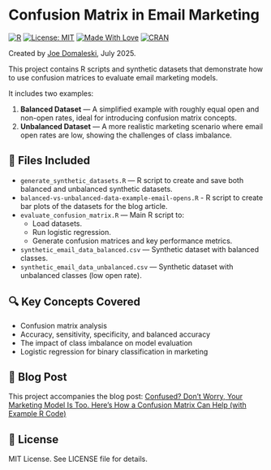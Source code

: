 # Confusion Matrix in Email Marketing

[![R](https://img.shields.io/badge/R-4.3.1-blue?logo=r)](https://www.r-project.org/)
[![License: MIT](https://img.shields.io/badge/License-MIT-yellow.svg)](LICENSE)
[![Made With Love](https://img.shields.io/badge/made%20with-%E2%9D%A4-red)](https://blog.marketingdatascience.ai)
[![CRAN](https://img.shields.io/badge/powered%20by-CRAN-blue)](https://cran.r-project.org/)

Created by [Joe Domaleski](https://blog.marketingdatascience.ai), July 2025.

This project contains R scripts and synthetic datasets that demonstrate how to use confusion matrices to evaluate email marketing models.

It includes two examples:
1. **Balanced Dataset** — A simplified example with roughly equal open and non-open rates, ideal for introducing confusion matrix concepts.
2. **Unbalanced Dataset** — A more realistic marketing scenario where email open rates are low, showing the challenges of class imbalance.

## 📂 Files Included
- `generate_synthetic_datasets.R` — R script to create and save both balanced and unbalanced synthetic datasets.
- `balanced-vs-unbalanced-data-example-email-opens.R` - R script to create bar plots of the datasets for the blog article.
- `evaluate_confusion_matrix.R` — Main R script to:
  - Load datasets.
  - Run logistic regression.
  - Generate confusion matrices and key performance metrics.
- `synthetic_email_data_balanced.csv` — Synthetic dataset with balanced classes.
- `synthetic_email_data_unbalanced.csv` — Synthetic dataset with unbalanced classes (low open rate).

## 🔍 Key Concepts Covered
- Confusion matrix analysis
- Accuracy, sensitivity, specificity, and balanced accuracy
- The impact of class imbalance on model evaluation
- Logistic regression for binary classification in marketing

## 📖 Blog Post
This project accompanies the blog post:
[Confused? Don’t Worry, Your Marketing Model Is Too. Here’s How a Confusion Matrix Can Help (with Example R Code)]([https://blog.marketingdatascience.ai](https://blog.marketingdatascience.ai/confused-dont-worry-your-marketing-model-is-too-here-s-how-a-confusion-matrix-can-help-63c017375de4))

## 📜 License
MIT License. See LICENSE file for details.

